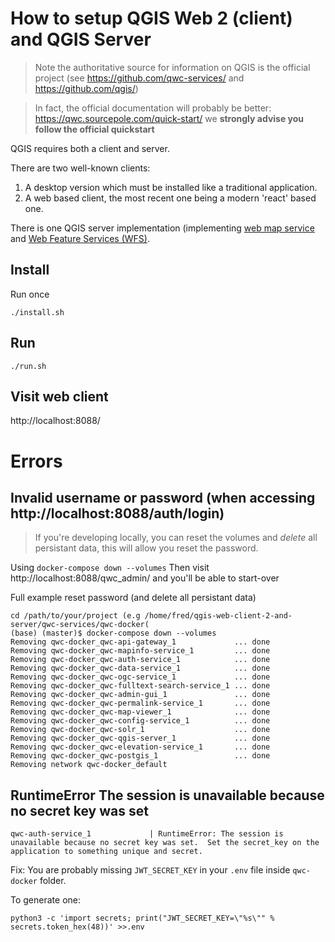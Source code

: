 # How to setup QGIS Web 2 (client) and QGIS Server

> Note the authoritative source for information on QGIS is the official project (see https://github.com/qwc-services/ and https://github.com/qgis/)

> In fact, the official documentation will probably be better: https://qwc.sourcepole.com/quick-start/ we **strongly advise you follow the official quickstart**

QGIS requires both a client and server.

There are two well-known clients: 

1. A desktop version which must be installed like a traditional application.
2. A web based client, the most recent one being a modern 'react' based one.

There is one QGIS server implementation (implementing [web map service](https://en.wikipedia.org/wiki/Web_Map_Service) and [Web Feature Services (WFS)](https://en.wikipedia.org/wiki/Web_Feature_Service).

## Install
Run once
```
./install.sh
```

## Run

```
./run.sh
```

## Visit web client

http://localhost:8088/

# Errors

## Invalid username or password (when accessing http://localhost:8088/auth/login)

> If you're developing locally, you can reset the volumes and *delete* 
  all persistant data, this will allow you reset the password.

Using `docker-compose down --volumes`
Then visit http://localhost:8088/qwc_admin/ and you'll be able to start-over

Full example reset password (and delete all persistant data)
```
cd /path/to/your/project (e.g /home/fred/qgis-web-client-2-and-server/qwc-services/qwc-docker(
(base) (master)$ docker-compose down --volumes 
Removing qwc-docker_qwc-api-gateway_1             ... done
Removing qwc-docker_qwc-mapinfo-service_1         ... done
Removing qwc-docker_qwc-auth-service_1            ... done
Removing qwc-docker_qwc-data-service_1            ... done
Removing qwc-docker_qwc-ogc-service_1             ... done
Removing qwc-docker_qwc-fulltext-search-service_1 ... done
Removing qwc-docker_qwc-admin-gui_1               ... done
Removing qwc-docker_qwc-permalink-service_1       ... done
Removing qwc-docker_qwc-map-viewer_1              ... done
Removing qwc-docker_qwc-config-service_1          ... done
Removing qwc-docker_qwc-solr_1                    ... done
Removing qwc-docker_qwc-qgis-server_1             ... done
Removing qwc-docker_qwc-elevation-service_1       ... done
Removing qwc-docker_qwc-postgis_1                 ... done
Removing network qwc-docker_default
```


## RuntimeError The session is unavailable because no secret key was set
```
qwc-auth-service_1             | RuntimeError: The session is unavailable because no secret key was set.  Set the secret_key on the application to something unique and secret.
```

Fix: You are probably missing `JWT_SECRET_KEY` in your `.env` file inside `qwc-docker` folder.

To generate one:
```
python3 -c 'import secrets; print("JWT_SECRET_KEY=\"%s\"" % secrets.token_hex(48))' >>.env
```
